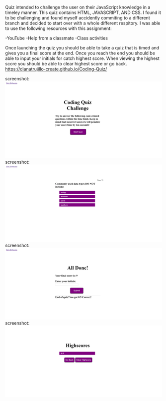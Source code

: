 Quiz intended to challenge the user on their JavaScript knowledge in a timeley manner. This quiz contains HTML, JAVASCRIPT, AND CSS. I found it to be challenging and found myself accidently commiting to a different branch and decided to start over with a whole different respitory. I was able to use the following resources with this assignment: 

-YouTube 
-Help from a classmate
-Class activities 

Once launching the quiz you should be able to take a quiz that is timed and gives you a final score at the end. Once you reach the end you should be able to input your initials for catch highest score. When viewing the highest score you should be able to clear highest score or go back. 
https://dianatrujillo-create.github.io/Coding-Quiz/

screenshot: ![Coding Quiz](/images/CodingQuizChallenge.png)
screenshot: ![Questions](/images/Questions.png)
screenshot: ![Score](/images/Score.png)
screenshot: ![highscores](/images/highscores.png)
